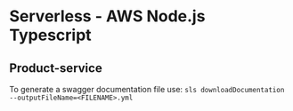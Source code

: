 # Serverless - AWS Node.js Typescript

## Product-service
To generate a swagger documentation file use:
`sls downloadDocumentation --outputFileName=<FILENAME>.yml`
